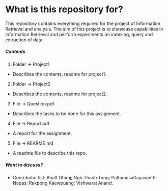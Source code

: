 # What is this repository for?
This repository contains everything required for the project of Information Retrieval and analysis. The aim of this project is to showcase capabilities in Information Retrieval and perform experiments on indexing, query and extraction of data.

##### Contents
1. Folder -> Project1
  - Describes the contents, readme for project1.
2. Folder -> Project2
  - Describes the contents, readme for project2.
3. File -> Question.pdf
  - Describes the tasks to be done for this assignment.
4. File -> Report.pdf
  - A report for the assignment.
5. File -> REARME.md
  - A readme file to describe this repo.

##### Want to discuss?
  - Contributor list: Bhatt Dhiraj; Ngo Thanh Tung; Pattamasattayasonthi Napas; Rakpong Kaewpuang; Vishwaraj Anand.

